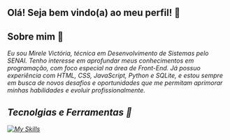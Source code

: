 ## Olá! Seja bem vindo(a) ao meu perfil! 🐳

## Sobre mim 🌊

<i> Eu sou Mirele Victória, técnica em Desenvolvimento de Sistemas pelo SENAI. Tenho interesse em aprofundar meus conhecimentos em programação, com foco especial na área de Front-End. Já possuo experiência com HTML, CSS, JavaScript, Python e SQLite, e estou sempre em busca de novos desafios e oportunidades que me permitam aprimorar minhas habilidades e evoluir profissionalmente.<i>

## Tecnolgias e Ferramentas 🐬

[![My Skills](https://skillicons.dev/icons?i=js,html,css,python,sqlite,vscode,flask)](https://skillicons.dev) 
